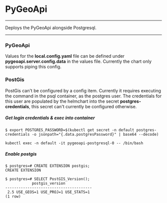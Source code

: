 # PyGeoApi

---

Deploys the PyGeoApi alongside Postgresql.

---

### PyGeoApi

Values for the **local.config.yaml** file can be defined under **pygeoapi.server.config.data** in the values file. Currently the chart only supports piping this config.

### PostGis

PostGis can't be configured by a config item. Currently it requires executing the command in the psql container, as the postgres user. The credentials for this user are populated by the helmchart into the secret **postgres-credentials**, this secret can't currently be configured otherwise.

##### Get login credentials & exec into container
```
$ export POSTGRES_PASSWORD=$(kubectl get secret -n default postgres-credentials -o jsonpath="{.data.postgresPassword}" | base64 --decode)

kubectl exec -n default -it pygeoapi-postgresql-0 -- /bin/bash
```

##### Enable postgis
```
$ postgres=# CREATE EXTENSION postgis;
CREATE EXTENSION

$ postgres=# SELECT PostGIS_Version();
            postgis_version            
---------------------------------------
 2.5 USE_GEOS=1 USE_PROJ=1 USE_STATS=1
(1 row)
```
